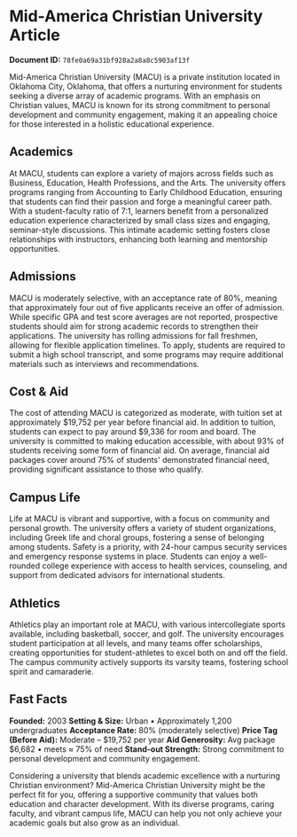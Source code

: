 # Mid-America Christian University Article

**Document ID:** `78fe0a69a31bf928a2a8a8c5903af13f`

Mid-America Christian University (MACU) is a private institution located in Oklahoma City, Oklahoma, that offers a nurturing environment for students seeking a diverse array of academic programs. With an emphasis on Christian values, MACU is known for its strong commitment to personal development and community engagement, making it an appealing choice for those interested in a holistic educational experience.

## Academics
At MACU, students can explore a variety of majors across fields such as Business, Education, Health Professions, and the Arts. The university offers programs ranging from Accounting to Early Childhood Education, ensuring that students can find their passion and forge a meaningful career path. With a student-faculty ratio of 7:1, learners benefit from a personalized education experience characterized by small class sizes and engaging, seminar-style discussions. This intimate academic setting fosters close relationships with instructors, enhancing both learning and mentorship opportunities.

## Admissions
MACU is moderately selective, with an acceptance rate of 80%, meaning that approximately four out of five applicants receive an offer of admission. While specific GPA and test score averages are not reported, prospective students should aim for strong academic records to strengthen their applications. The university has rolling admissions for fall freshmen, allowing for flexible application timelines. To apply, students are required to submit a high school transcript, and some programs may require additional materials such as interviews and recommendations.

## Cost & Aid
The cost of attending MACU is categorized as moderate, with tuition set at approximately $19,752 per year before financial aid. In addition to tuition, students can expect to pay around $9,336 for room and board. The university is committed to making education accessible, with about 93% of students receiving some form of financial aid. On average, financial aid packages cover around 75% of students' demonstrated financial need, providing significant assistance to those who qualify.

## Campus Life
Life at MACU is vibrant and supportive, with a focus on community and personal growth. The university offers a variety of student organizations, including Greek life and choral groups, fostering a sense of belonging among students. Safety is a priority, with 24-hour campus security services and emergency response systems in place. Students can enjoy a well-rounded college experience with access to health services, counseling, and support from dedicated advisors for international students.

## Athletics
Athletics play an important role at MACU, with various intercollegiate sports available, including basketball, soccer, and golf. The university encourages student participation at all levels, and many teams offer scholarships, creating opportunities for student-athletes to excel both on and off the field. The campus community actively supports its varsity teams, fostering school spirit and camaraderie.

## Fast Facts
**Founded:** 2003
**Setting & Size:** Urban • Approximately 1,200 undergraduates
**Acceptance Rate:** 80% (moderately selective)
**Price Tag (Before Aid):** Moderate – $19,752 per year
**Aid Generosity:** Avg package $6,682 • meets ≈ 75% of need
**Stand-out Strength:** Strong commitment to personal development and community engagement.

Considering a university that blends academic excellence with a nurturing Christian environment? Mid-America Christian University might be the perfect fit for you, offering a supportive community that values both education and character development. With its diverse programs, caring faculty, and vibrant campus life, MACU can help you not only achieve your academic goals but also grow as an individual.
